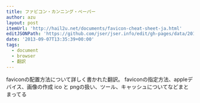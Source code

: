 ```yaml
---
title: ファビコン・カンニング・ペーパー
author: azu
layout: post
itemUrl: 'http://hail2u.net/documents/favicon-cheat-sheet-ja.html'
editJSONPath: 'https://github.com/jser/jser.info/edit/gh-pages/data/2013/09/index.json'
date: '2013-09-07T13:35:39+00:00'
tags:
  - document
  - browser
  - 翻訳
---
```

faviconの配置方法について詳しく書かれた翻訳。
faviconの指定方法、appleデバイス、画像の作成 ico と pngの扱い、ツール、キャッシュについてなどまとまってる
